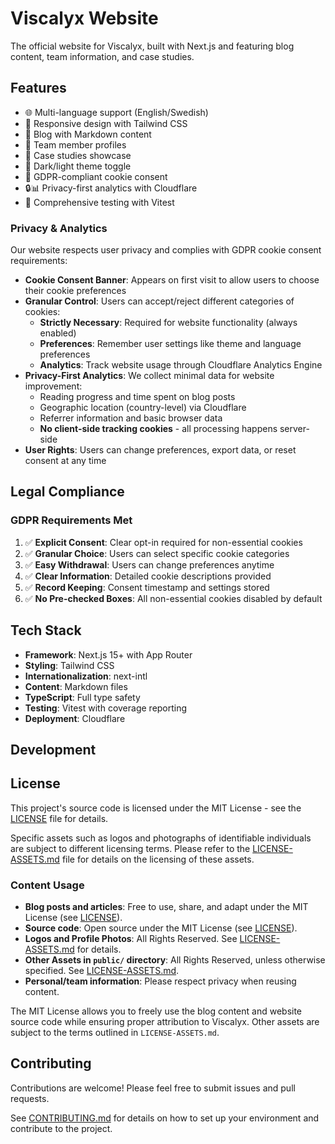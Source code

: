 # Viscalyx Website

The official website for Viscalyx, built with Next.js and featuring blog content, team information, and case studies.

## Features

- 🌐 Multi-language support (English/Swedish)
- 📱 Responsive design with Tailwind CSS
- 📝 Blog with Markdown content
- 👥 Team member profiles
- 💼 Case studies showcase
- 🌙 Dark/light theme toggle
- 🍪 GDPR-compliant cookie consent
- 🔒📊 Privacy-first analytics with Cloudflare
- 🧪 Comprehensive testing with Vitest

### Privacy & Analytics

Our website respects user privacy and complies with GDPR cookie consent requirements:

- **Cookie Consent Banner**: Appears on first visit to allow users to choose their cookie preferences
- **Granular Control**: Users can accept/reject different categories of cookies:
  - **Strictly Necessary**: Required for website functionality (always enabled)
  - **Preferences**: Remember user settings like theme and language preferences
  - **Analytics**: Track website usage through Cloudflare Analytics Engine
- **Privacy-First Analytics**: We collect minimal data for website improvement:
  - Reading progress and time spent on blog posts
  - Geographic location (country-level) via Cloudflare
  - Referrer information and basic browser data
  - **No client-side tracking cookies** - all processing happens server-side
- **User Rights**: Users can change preferences, export data, or reset consent at any time

## Legal Compliance

### GDPR Requirements Met

1. ✅ **Explicit Consent**: Clear opt-in required for non-essential cookies
2. ✅ **Granular Choice**: Users can select specific cookie categories
3. ✅ **Easy Withdrawal**: Users can change preferences anytime
4. ✅ **Clear Information**: Detailed cookie descriptions provided
5. ✅ **Record Keeping**: Consent timestamp and settings stored
6. ✅ **No Pre-checked Boxes**: All non-essential cookies disabled by default

## Tech Stack

- **Framework**: Next.js 15+ with App Router
- **Styling**: Tailwind CSS
- **Internationalization**: next-intl
- **Content**: Markdown files
- **TypeScript**: Full type safety
- **Testing**: Vitest with coverage reporting
- **Deployment**: Cloudflare

## Development

## License

This project's source code is licensed under the MIT License - see the [LICENSE](LICENSE) file for details.

Specific assets such as logos and photographs of identifiable individuals are subject to different licensing terms. Please refer to the [LICENSE-ASSETS.md](LICENSE-ASSETS.md) file for details on the licensing of these assets.

### Content Usage

- **Blog posts and articles**: Free to use, share, and adapt under the MIT License (see [LICENSE](LICENSE)).
- **Source code**: Open source under the MIT License (see [LICENSE](LICENSE)).
- **Logos and Profile Photos**: All Rights Reserved. See [LICENSE-ASSETS.md](LICENSE-ASSETS.md) for details.
- **Other Assets in `public/` directory**: All Rights Reserved, unless otherwise specified. See [LICENSE-ASSETS.md](LICENSE-ASSETS.md).
- **Personal/team information**: Please respect privacy when reusing content.

The MIT License allows you to freely use the blog content and website source code while ensuring proper attribution to Viscalyx. Other assets are subject to the terms outlined in `LICENSE-ASSETS.md`.

## Contributing

Contributions are welcome! Please feel free to submit issues and pull requests.

See [CONTRIBUTING.md](CONTRIBUTING.md) for details on how to set up your environment and contribute to the project.
